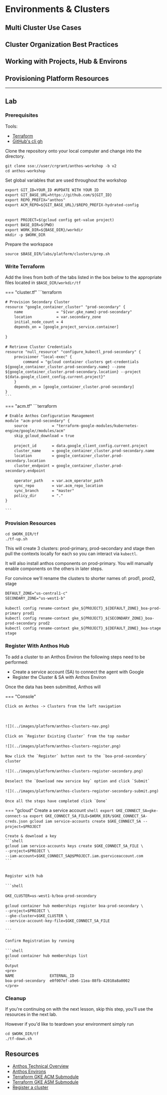 # Environments & Clusters

## Multi Cluster Use Cases

## Cluster Organization Best Practices

## Working with Projects, Hub & Environs

## Provisioning Platform Resources

---

## Lab

### Prerequisites

Tools:

- [Terraform](https://learn.hashicorp.com/terraform/getting-started/install.html)
- [GitHub's cli gh](https://github.com/cli/cli)

Clone the repository onto your local computer and change into the directory.

```shell
git clone sso://user/crgrant/anthos-workshop -b v2
cd anthos-workshop
```

Set global variables that are used throughout the workshop

```shell
export GIT_ID=YOUR_ID #UPDATE WITH YOUR ID
export GIT_BASE_URL=https://github.com/${GIT_ID}
export REPO_PREFIX="anthos"
export ACM_REPO=${GIT_BASE_URL}/$REPO_PREFIX-hydrated-config


export PROJECT=$(gcloud config get-value project)
export BASE_DIR=$(PWD)
export WORK_DIR=${BASE_DIR}/workdir
mkdir -p $WORK_DIR

```
 

Prepare the workspace
```shell
source $BASE_DIR/labs/platform/clusters/prep.sh
```



### Write Terraform 

Add the lines from both of the tabs listed in the box below to the appropriate files located in `$BASE_DIR/workdir/tf`

=== "cluster.tf"
    ```terraform

    # Provision Secondary Cluster
    resource "google_container_cluster" "prod-secondary" {
        name               = "${var.gke_name}-prod-secondary"
        location           = var.secondary_zone
        initial_node_count = 4
        depends_on = [google_project_service.container]

    }
    
    # Retrieve Cluster Credentials
    resource "null_resource" "configure_kubectl_prod-secondary" {
        provisioner "local-exec" {
            command = "gcloud container clusters get-credentials ${google_container_cluster.prod-secondary.name} --zone ${google_container_cluster.prod-secondary.location} --project ${data.google_client_config.current.project}"
        }
        depends_on = [google_container_cluster.prod-secondary]
    }
    ```

=== "acm.tf"
    ```terraform

    # Enable Anthos Configuration Management
    module "acm-prod-secondary" {
        source           = "terraform-google-modules/kubernetes-engine/google//modules/acm"
        skip_gcloud_download = true

        project_id       = data.google_client_config.current.project
        cluster_name     = google_container_cluster.prod-secondary.name
        location         = google_container_cluster.prod-secondary.location
        cluster_endpoint = google_container_cluster.prod-secondary.endpoint

        operator_path    = var.acm_operator_path
        sync_repo        = var.acm_repo_location
        sync_branch      = "master"
        policy_dir       = "."
    }

    ```


### Provision Resources

```shell
cd $WORK_DIR/tf 
./tf-up.sh
```

This will create 3 clusters: prod-primary, prod-secondary and stage then pull the contexts locally for each so you can interact via `kubectl`. 

It will also install anthos components on prod-primary. You will manually enable components on the others in later steps. 

For convince we'll rename the clusters to shorter names of: prod1, prod2, stage

```shell
DEFAULT_ZONE="us-central1-c"
SECONDARY_ZONE="us-west1-b"

kubectl config rename-context gke_${PROJECT}_${DEFAULT_ZONE}_boa-prod-primary prod1
kubectl config rename-context gke_${PROJECT}_${SECONDARY_ZONE}_boa-prod-secondary prod2
kubectl config rename-context gke_${PROJECT}_${DEFAULT_ZONE}_boa-stage stage
```




### Register With Anthos Hub

To add a cluster to an Anthos Environ the following steps need to be performed:

- Create a service account (SA) to connect the agent with Google
- Register the Cluster & SA with Anthos Environ

Once the data has been submitted, Anthos will


=== "Console"
    


    Click on Anthos -> Clusters from the left navigation



    ![](../images/platform/anthos-clusters-nav.png)

    Click on `Register Existing Cluster` from the top navbar

    ![](../images/platform/anthos-clusters-register.png)

    Now click the `Register` button next to the `boa-prod-secondary` cluster

    ![](../images/platform/anthos-clusters-register-secondary.png)
    
    Deselect the `Download new service key` option and click `Submit`

    ![](../images/platform/anthos-clusters-register-secondary-submit.png)

    Once all the steps have completed click `Done`



=== "gcloud"
    Create a service account
    ```shell
    export GKE_CONNECT_SA=gke-connect-sa
    export GKE_CONNECT_SA_FILE=$WORK_DIR/$GKE_CONNECT_SA-creds.json
    gcloud iam service-accounts create $GKE_CONNECT_SA --project=$PROJECT
    ```

    Create & download a key
    ```shell
    gcloud iam service-accounts keys create $GKE_CONNECT_SA_FILE \
    --project=$PROJECT \
    --iam-account=$GKE_CONNECT_SA@$PROJECT.iam.gserviceaccount.com 
    ```


    Register with hub

    ```shell
   
    GKE_CLUSTER=us-west1-b/boa-prod-secondary

    gcloud container hub memberships register boa-prod-secondary \
    --project=$PROJECT \
    --gke-cluster=$GKE_CLUSTER \
    --service-account-key-file=$GKE_CONNECT_SA_FILE

    ```

    Confirm Registration by running

    ```shell
    gcloud container hub memberships list
    ```
    Output
    <pre>
    NAME                EXTERNAL_ID
    boa-prod-secondary  e0f007ef-a9e6-11ea-88fb-42010a8a0002
    </pre>


### Cleanup

If you're continuing on with the next lesson, skip this step, you'll use the resources in the next lab. 

However if you'd like to teardown your environment simply run
```shell
cd $WORK_DIR/tf 
./tf-down.sh
```

## Resources

- [Anthos Technical Overview](https://cloud.google.com/anthos/docs/concepts/overview)
- [Anthos Environs](https://cloud.google.com/anthos/multicluster-management/environs)
- [Terraform GKE ACM Submodule](https://registry.terraform.io/modules/terraform-google-modules/kubernetes-engine/google/8.1.0/submodules/acm)
- [Terraform GKE ASM Submodule](https://github.com/terraform-google-modules/terraform-google-kubernetes-engine/tree/add-asm-module/modules/asm)
- [Register a cluster](https://cloud.google.com/anthos/multicluster-management/connect/registering-a-cluster)

